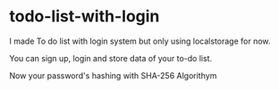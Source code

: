 # todo-list-with-login
I made To do list with login system but only using localstorage for now.

You can sign up, login and store data of your to-do list.

Now your password's hashing with SHA-256 Algorithym
